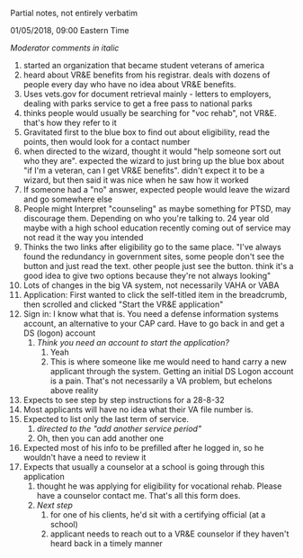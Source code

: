 Partial notes, not entirely verbatim

01/05/2018, 09:00 Eastern Time

*Moderator comments in italic*

1. started an organization that became student veterans of america
2. heard about VR&E benefits from his registrar. deals with dozens of people every day who have no idea about VR&E benefits.
3. Uses vets.gov for document retrieval mainly - letters to employers, dealing with parks service to get a free pass to national parks
4. thinks people would usually be searching for "voc rehab", not VR&E. that's how they refer to it
5. Gravitated first to the blue box to find out about eligibility, read the points, then would look for a contact number
6. when directed to the wizard, thought it would "help someone sort out who they are". expected the wizard to just bring up the blue box about "if I'm a veteran, can I get VR&E benefits". didn't expect it to be a wizard, but then said it was nice when he saw how it worked
7. If someone had a "no" answer, expected people would leave the wizard and go somewhere else
8. People might Interpret "counseling" as maybe something for PTSD, may discourage them. Depending on who you're talking to. 24 year old maybe with a high school education recently coming out of service may not read it the way you intended
9. Thinks the two links after eligibility go to the same place. "I've always found the redundancy in government sites, some people don't see the button and just read the text. other people just see the button. think it's a good idea to give two options because they're not always looking"
10. Lots of changes in the big VA system, not necessarily VAHA or VABA
11. Application: First wanted to click the self-titled item in the breadcrumb, then scrolled and clicked "Start the VR&E application"
12. Sign in: I know what that is. You need a defense information systems account, an alternative to your CAP card. Have to go back in and get a DS (logon) account
    1. *Think you need an account to start the application?*
       1. Yeah
       2. This is where someone like me would need to hand carry a new applicant through the system. Getting an initial DS Logon account is a pain. That's not necessarily a VA problem, but echelons above reality
13. Expects to see step by step instructions for a 28-8-32
14. Most applicants will have no idea what their VA file number is.
15. Expected to list only the last term of service. 
    1. *directed to the "add another service period"*
    2. Oh, then you can add another one
16. Expected most of his info to be prefilled after he logged in, so he wouldn't have a need to review it
17. Expects that usually a counselor at a school is going through this application
    1. thought he was applying for eligibility for vocational rehab. Please have a counselor contact me. That's all this form does.
    2. *Next step*
       1. for one of his clients, he'd sit with a certifying official (at a school)
       2. applicant needs to reach out to a VR&E counselor if they haven't heard back in a timely manner